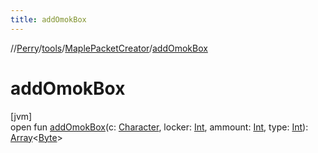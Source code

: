```yaml
---
title: addOmokBox
---
```

//[Perry](../../../index.html)/[tools](../index.html)/[MaplePacketCreator](index.html)/[addOmokBox](add-omok-box.html)



# addOmokBox



[jvm]\
open fun [addOmokBox](add-omok-box.html)(c: [Character](../../client/-character/index.html), locker: [Int](https://kotlinlang.org/api/latest/jvm/stdlib/kotlin/-int/index.html), ammount: [Int](https://kotlinlang.org/api/latest/jvm/stdlib/kotlin/-int/index.html), type: [Int](https://kotlinlang.org/api/latest/jvm/stdlib/kotlin/-int/index.html)): [Array](https://kotlinlang.org/api/latest/jvm/stdlib/kotlin/-array/index.html)&lt;[Byte](https://kotlinlang.org/api/latest/jvm/stdlib/kotlin/-byte/index.html)&gt;




